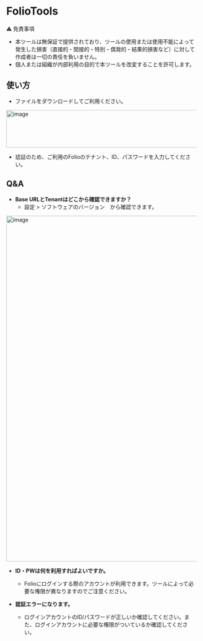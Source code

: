 # FolioTools

⚠️ 免責事項

* 本ツールは無保証で提供されており、ツールの使用または使用不能によって発生した損害（直接的・間接的・特別・偶発的・結果的損害など）に対して作成者は一切の責任を負いません。
* 個人または組織が内部利用の目的で本ツールを改変することを許可します。

## 使い方
* ファイルをダウンロードしてご利用ください。
 <img width="1111" height="99" alt="image" src="https://github.com/user-attachments/assets/47807c6a-1ad5-466a-9694-ae090e723def" />

* 認証のため、ご利用のFolioのテナント、ID、パスワードを入力してください。

## Q&A

* **Base URLとTenantはどこから確認できますか？**
  *  設定 > ソフトウェアのバージョン　から確認できます。

<img width="1377" height="912" alt="image" src="https://github.com/user-attachments/assets/62f07c9a-0738-45b8-a8de-293112845b34" />

* **ID・PWは何を利用すればよいですか。**
  * Folioにログインする際のアカウントが利用できます。ツールによって必要な権限が異なりますのでご注意ください。

* **認証エラーになります。**
  * ログインアカウントのID/パスワードが正しいか確認してください。また、ログインアカウントに必要な権限がついているか確認してください。
